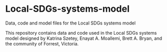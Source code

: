 # Local-SDGs-systems-model
Data, code and model files for the Local SDGs systems model

This repository contains data and code used in the Local SDGs systems model designed by Katrina Szetey, Enayat A. Moallemi, Brett A. Bryan, and the community of Forrest, Victoria.

